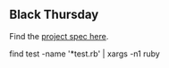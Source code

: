 ## Black Thursday

Find the [project spec here](http://backend.turing.io/module1/projects/black_thursday/).

find test -name '*test.rb' | xargs -n1 ruby
